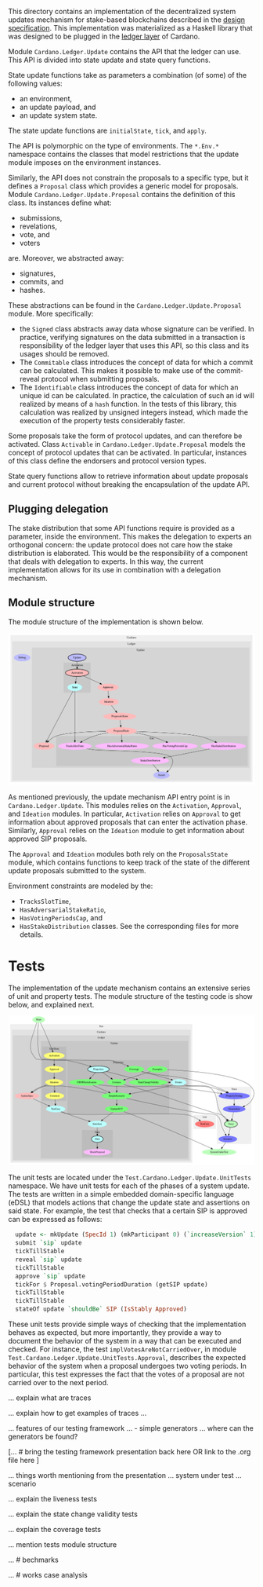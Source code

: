 This directory contains an implementation of the decentralized system updates
mechanism for stake-based blockchains described in the [design
specification](../design-spec). This implementation was materialized as a
Haskell library that was designed to be plugged in the [ledger
layer](https://github.com/input-output-hk/cardano-ledger-specs) of Cardano.

Module `Cardano.Ledger.Update` contains the API that the ledger can use. This
API is divided into state update and state query functions.

State update functions take as parameters a combination (of some) of the
following values:

- an environment,
- an update payload, and
- an update system state.

The state update functions are `initialState`, `tick`, and `apply`.

The API is polymorphic on the type of environments. The `*.Env.*` namespace
contains the classes that model restrictions that the update module imposes on
the environment instances.

Similarly, the API does not constrain the proposals to a specific type, but it
defines a `Proposal` class which provides a generic model for proposals.
Module `Cardano.Ledger.Update.Proposal` contains the definition of this
class. Its instances define what:

- submissions,
- revelations,
- vote, and
- voters

are. Moreover, we abstracted away:

- signatures,
- commits, and
- hashes.

These abstractions can be found in the `Cardano.Ledger.Update.Proposal` module.
More specifically:

- the `Signed` class abstracts away data whose signature can be verified. In
  practice, verifying signatures on the data submitted in a transaction is
  responsibility of the ledger layer that uses this API, so this class and its
  usages should be removed.
- The `Commitable` class introduces the concept of data for which a commit can
  be calculated. This makes it possible to make use of the commit-reveal
  protocol when submitting proposals.
- The `Identifiable` class introduces the concept of data for which an unique id
  can be calculated. In practice, the calculation of such an id will realized by
  means of a `hash` function. In the tests of this library, this calculation was
  realized by unsigned integers instead, which made the execution of the
  property tests considerably faster.

Some proposals take the form of protocol updates, and can therefore be
activated. Class `Activable` in `Cardano.Ledger.Update.Proposal` models the
concept of protocol updates that can be activated. In particular, instances of
this class define the endorsers and protocol version types.

State query functions allow to retrieve information about update proposals and
current protocol without breaking the encapsulation of the update API.

## Plugging delegation

The stake distribution that some API functions require is provided as a
parameter, inside the environment. This makes the delegation to experts an
orthogonal concern: the update protocol does not care how the stake distribution
is elaborated. This would be the responsibility of a component that deals with
delegation to experts. In this way, the current implementation allows for its
use in combination with a delegation mechanism.

## Module structure

The module structure of the implementation is shown below.

![Implementation module structure](images/src-intra-deps.svg)

As mentioned previously, the update mechanism API entry point is in
`Cardano.Ledger.Update`. This modules relies on the `Activation`, `Approval`,
and `Ideation` modules. In particular, `Activation` relies on `Approval` to get
information about approved proposals that can enter the activation phase.
Similarly, `Approval` relies on the `Ideation` module to get information about
approved SIP proposals.

The `Approval` and `Ideation` modules both rely on the `ProposalsState` module,
which contains functions to keep track of the state of the different update
proposals submitted to the system.

Environment constraints are modeled by the:
- `TracksSlotTime`,
- `HasAdversarialStakeRatio`,
- `HasVotingPeriodsCap`, and
- `HasStakeDistribution`
classes. See the corresponding files for more details.

# Tests

The implementation of the update mechanism contains an extensive series of unit
and property tests. The module structure of the testing code is show below, and
explained next.

![Tests module structure](images/test-intra-deps.svg)

The unit tests are located under the `Test.Cardano.Ledger.Update.UnitTests`
namespace. We have unit tests for each of the phases of a system update. The
tests are written in a simple embedded domain-specific language (eDSL) that
models actions that change the update state and assertions on said state. For
example, the test that checks that a certain SIP is approved can be expressed as
follows:

```haskell
  update <- mkUpdate (SpecId 1) (mkParticipant 0) (`increaseVersion` 1)
  submit `sip` update
  tickTillStable
  reveal `sip` update
  tickTillStable
  approve `sip` update
  tickFor $ Proposal.votingPeriodDuration (getSIP update)
  tickTillStable
  tickTillStable
  stateOf update `shouldBe` SIP (IsStably Approved)
```

These unit tests provide simple ways of checking that the implementation behaves
as expected, but more importantly, they provide a way to document the behavior
of the system in a way that can be executed and checked. For instance, the test
`implVotesAreNotCarriedOver`, in module
`Test.Cardano.Ledger.Update.UnitTests.Approval`, describes the expected behavior
of the system when a proposal undergoes two voting periods. In particular, this
test expresses the fact that the votes of a proposal are not carried over to the
next period.

... explain what are traces

... explain how to get examples of traces ...

... features of our testing framework
... - simple generators ... where can the generators be found?

[... # bring the testing framework presentation back here OR link to the .org file here ]

... things worth mentioning from the presentation
  ... system under test
  ... scenario

... explain the liveness tests

... explain the state change validity tests

... explain the coverage tests

... mention tests module structure

... # bechmarks

... # works case analysis
